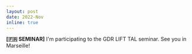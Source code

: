 ```yaml
---
layout: post
date: 2022-Nov
inline: true
---
```


**[🇫🇷 SEMINAR]** I'm participating to the GDR LIFT TAL seminar. See you in Marseille! 
